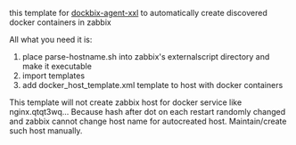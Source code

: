 this template for [dockbix-agent-xxl](https://github.com/monitoringartist/dockbix-agent-xxl) to automatically create discovered docker containers in zabbix

All what you need it is:
1. place parse-hostname.sh into zabbix's externalscript directory and make it executable
2. import templates
3. add docker_host_template.xml template to host with docker containers


This template will not create zabbix host for docker service like nginx.qtqt3wq... Because hash after dot on each restart randomly changed and zabbix cannot change host name for autocreated host. Maintain/create such host manually.
